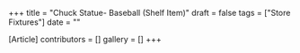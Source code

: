 +++
title = "Chuck Statue- Baseball (Shelf Item)"
draft = false
tags = ["Store Fixtures"]
date = ""

[Article]
contributors = []
gallery = []
+++